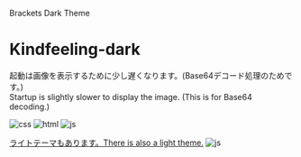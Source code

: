Brackets Dark Theme
# Kindfeeling-dark

起動は画像を表示するために少し遅くなります。(Base64デコード処理のためです。)  
Startup is slightly slower to display the image. (This is for Base64 decoding.)

![css](https://user-images.githubusercontent.com/54123288/74583794-352b0f00-500e-11ea-86d0-b672bedff614.png)
![html](https://user-images.githubusercontent.com/54123288/74583795-35c3a580-500e-11ea-8f86-3b7a1a8b6714.png)
![js](https://user-images.githubusercontent.com/54123288/74583796-365c3c00-500e-11ea-928e-407a6b831f14.png)

[ライトテーマもあります。There is also a light theme.](https://github.com/Aromatibus/Brackets-Kindfeeling-light)
![js](https://user-images.githubusercontent.com/54123288/74583476-bd0f1a00-500a-11ea-99d9-d046d45f65d7.png)
